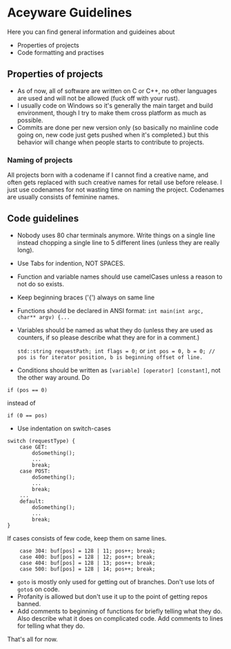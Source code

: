 # Aceyware Guidelines
Here you can find general information and guideines about 
-  Properties of projects
-  Code formatting and practises

## Properties of projects
- As of now, all of software are written on C or C++, no other languages are used and will not be allowed (fuck off with your rust).
- I usually code on Windows so it's generally the main target and build environment, though I try to make them cross platform as much as possible.
- Commits are done per new version only (so basically no mainline code going on, new code just gets pushed when it's completed.) but this behavior will change when people starts to contribute to projects.

### Naming of projects
All projects born with a codename if I cannot find a creative name, and often gets replaced with such creative names for retail use before release.
 I just use codenames for not wasting time on naming the project. Codenames are usually consists of feminine names.

 ## Code guidelines
 - Nobody uses 80 char terminals anymore. Write things on a single line instead chopping a single line to 5 different lines (unless they are really long).
 - Use Tabs for indention, NOT SPACES.
 - Function and variable names should use camelCases unless a reason to not do so exists.
 - Keep beginning braces ('\{') always on same line
 - Functions should be declared in ANSI format:
 `int main(int argc, char** argv) {...`
 - Variables should be named as what they do (unless they are used as counters, if so please describe what they are for in a comment.)

   `std::string requestPath; int flags = 0;` or `int pos = 0, b = 0; // pos is for iterator position, b is beginning offset of line.`
 - Conditions should be written as `[variable] [operator] [constant]`, not the other way around. Do

`if (pos == 0)` 

instead of 

`if (0 == pos)`
- Use indentation on switch-cases

```
switch (requestType) {
	case GET:
		doSomething();
		...
		break;
	case POST:
		doSomething();
		...
		break;
	...
	default:
		doSomething();
		...
		break;
}
```

If cases consists of few code, keep them on same lines.
```
	case 304: buf[pos] = 128 | 11; pos++; break;
	case 400: buf[pos] = 128 | 12; pos++; break;
	case 404: buf[pos] = 128 | 13; pos++; break;
	case 500: buf[pos] = 128 | 14; pos++; break;
```

- `goto` is mostly only used for getting out of branches. Don't use lots of `goto`s on code.
- Profanity is allowed but don't use it up to the point of getting repos banned.
- Add comments to beginning of functions for briefly telling what they do. Also describe what it does on complicated code. Add comments to lines for telling what they do.
  
That's all for now.